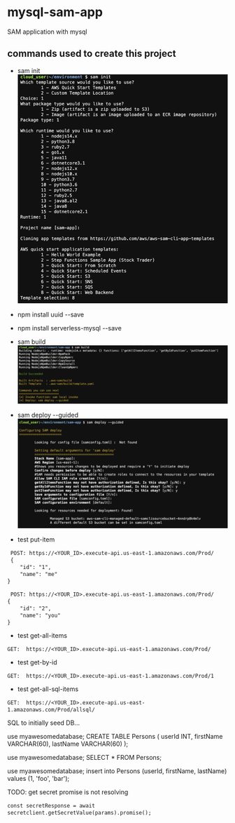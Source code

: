 # mysql-sam-app
SAM application with mysql 


## commands used to create this project
- sam init
![sam init](/images/sam-init.png "sam init")

- npm install uuid --save
- npm install serverless-mysql --save

- sam build
![sam build](/images/sam-build.png "sam build")

- sam deploy --guided
![sam deploy](/images/sam-deploy.png "sam deploy")

- test put-item
```
 POST: https://<YOUR_ID>.execute-api.us-east-1.amazonaws.com/Prod/
 {
    "id": "1",
    "name": "me"
}
```
```
 POST: https://<YOUR_ID>.execute-api.us-east-1.amazonaws.com/Prod/
{
    "id": "2",
    "name": "you"
}
```

- test get-all-items
```
GET:  https://<YOUR_ID>.execute-api.us-east-1.amazonaws.com/Prod/
```

- test get-by-id
```
GET:  https://<YOUR_ID>.execute-api.us-east-1.amazonaws.com/Prod/1
```


- test get-all-sql-items
```
GET:  https://<YOUR_ID>.execute-api.us-east-1.amazonaws.com/Prod/allsql/
```



SQL to initially seed DB...



use myawesomedatabase;
CREATE TABLE Persons (
  userId INT,
  firstName VARCHAR(60),
  lastName VARCHAR(60)
);

use myawesomedatabase;
SELECT * FROM Persons;


use myawesomedatabase;
insert into Persons (userId, firstName, lastName) values (1, 'foo', 'bar');



TODO: get secret promise is not resolving

    const secretResponse = await secretclient.getSecretValue(params).promise();